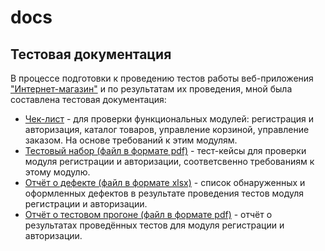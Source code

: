 # docs
## Тестовая документация
В процессе подготовки к проведению тестов работы веб-приложения ["Интернет-магазин"](https://demoshopping.ru/) и по результатам их проведения, мной была составлена тестовая документация:   
 - [Чек-лист](https://docs.google.com/spreadsheets/d/1-Juow5Rglp77InIpPVUFQCH4-pljhcTk7P4yOm-oOto/edit?usp=sharing) - для проверки функциональных модулей: регистрация и авторизация, каталог товаров, управление корзиной, управление заказом. На основе требований к этим модулям. 
 - [Тестовый набор (файл в формате pdf)](https://github.com/user-attachments/files/16739639/Test.cases.G8-2024-08-25.pdf) - тест-кейсы для проверки модуля регистрации и авторизации, соответсвенно требованиям к этому модулю.
 - [Отчёт о дефекте (файл в формате xlsx)](https://github.com/user-attachments/files/16741250/Bug.report.xlsx) - список обнаруженных и оформленных дефектов в результате проведения тестов модуля регистрации и авторизации.
 - [Отчёт о тестовом прогоне (файл в формате pdf)](https://github.com/user-attachments/files/16741254/G8-Express%2Brun%2B2024_08_25.pdf) - отчёт о результатах проведённых тестов для модуля регистрации и авторизации.
 



